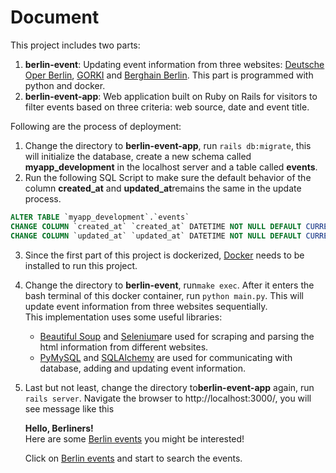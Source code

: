 # Document

This project includes two parts:
1. **berlin-event**:​​ Updating event information from three websites: ​[Deutsche Oper Berlin​](https://www.deutscheoperberlin.de/en_EN/calendar), [GORKI](https://gorki.de/en/programme)​ and [Berghain Berlin](http://berghain.de/events/)​. This part is programmed with python and docker.
2. **berlin-event-app**:​​ Web application built on Ruby on Rails for visitors to filter events based on three criteria: web source, date and event title.

Following are the process of deployment:
1. Change the directory to **berlin-event-app**, run `rails db:migrate​​`, this will initialize the database, create a new schema called ​**myapp_development**​​ in the localhost server and a table called ​**events​**.
2. Run the following SQL Script to make sure the default behavior of the column **created_at​​** and​ **updated_at**​​ remains the same in the update process.
  ```sql
  ALTER TABLE `myapp_development`.`events`
  CHANGE COLUMN `created_at` `created_at` DATETIME NOT NULL DEFAULT CURRENT_TIMESTAMP ,
  CHANGE COLUMN `updated_at` `updated_at` DATETIME NOT NULL DEFAULT CURRENT_TIMESTAMP ON UPDATE CURRENT_TIMESTAMP ;
  ```
3. Since the first part of this project is dockerized, ​[Docker](https://docs.docker.com/install/)​ needs to be installed to run this
project.
4. Change the directory to ​**berlin-event​​**, run ​`make exec​​`. After it enters the bash terminal of this docker container, run ​`python main.py`​​. This will update event information from three websites sequentially.  
   This implementation uses some useful libraries:
   * [Beautiful Soup​](https://pypi.org/project/beautifulsoup4/) and ​[Selenium​](https://github.com/SeleniumHQ/docker-selenium/tree/master/StandaloneChrome) are used for scraping and parsing the html information from different websites.
   * [PyMySQL](https://pypi.org/project/PyMySQL/)​ and ​[SQLAlchemy​](https://pypi.org/project/SQLAlchemy/) are used for communicating with database, adding and updating event information.
5. Last but not least, change the directory to ​**berlin-event-app** again, run ​`rails server​​`. Navigate the browser to ​http://localhost:3000/​, you will see message like this

   **Hello, Berliners!**  
   Here are some ​[Berlin events](http://localhost:3000/events) you might be interested!  

   Click on ​​[Berlin events](http://localhost:3000/events)​ and start to search the events.
